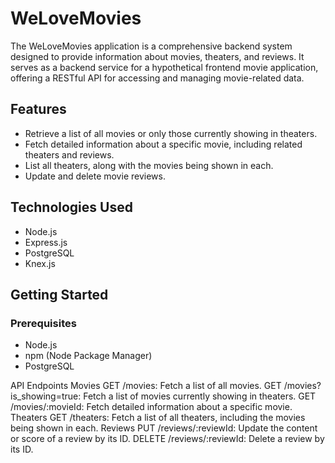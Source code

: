 # WeLoveMovies

The WeLoveMovies application is a comprehensive backend system designed to provide information about movies, theaters, and reviews. It serves as a backend service for a hypothetical frontend movie application, offering a RESTful API for accessing and managing movie-related data.

## Features

- Retrieve a list of all movies or only those currently showing in theaters.
- Fetch detailed information about a specific movie, including related theaters and reviews.
- List all theaters, along with the movies being shown in each.
- Update and delete movie reviews.

## Technologies Used

- Node.js
- Express.js
- PostgreSQL
- Knex.js

## Getting Started

### Prerequisites

- Node.js
- npm (Node Package Manager)
- PostgreSQL

API Endpoints
Movies
GET /movies: Fetch a list of all movies.
GET /movies?is_showing=true: Fetch a list of movies currently showing in theaters.
GET /movies/:movieId: Fetch detailed information about a specific movie.
Theaters
GET /theaters: Fetch a list of all theaters, including the movies being shown in each.
Reviews
PUT /reviews/:reviewId: Update the content or score of a review by its ID.
DELETE /reviews/:reviewId: Delete a review by its ID.